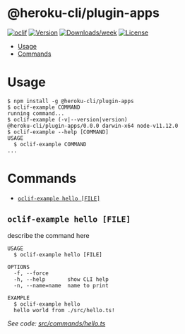 @heroku-cli/plugin-apps
=======================



[![oclif](https://img.shields.io/badge/cli-oclif-brightgreen.svg)](https://oclif.io)
[![Version](https://img.shields.io/npm/v/@heroku-cli/plugin-apps.svg)](https://npmjs.org/package/@heroku-cli/plugin-apps)
[![Downloads/week](https://img.shields.io/npm/dw/@heroku-cli/plugin-apps.svg)](https://npmjs.org/package/@heroku-cli/plugin-apps)
[![License](https://img.shields.io/npm/l/@heroku-cli/plugin-apps.svg)](https://github.com/heroku/cli/blob/master/package.json)

<!-- toc -->
* [Usage](#usage)
* [Commands](#commands)
<!-- tocstop -->
# Usage
<!-- usage -->
```sh-session
$ npm install -g @heroku-cli/plugin-apps
$ oclif-example COMMAND
running command...
$ oclif-example (-v|--version|version)
@heroku-cli/plugin-apps/0.0.0 darwin-x64 node-v11.12.0
$ oclif-example --help [COMMAND]
USAGE
  $ oclif-example COMMAND
...
```
<!-- usagestop -->
# Commands
<!-- commands -->
* [`oclif-example hello [FILE]`](#oclif-example-hello-file)

## `oclif-example hello [FILE]`

describe the command here

```
USAGE
  $ oclif-example hello [FILE]

OPTIONS
  -f, --force
  -h, --help       show CLI help
  -n, --name=name  name to print

EXAMPLE
  $ oclif-example hello
  hello world from ./src/hello.ts!
```

_See code: [src/commands/hello.ts](https://github.com/heroku/cli/blob/v0.0.0/src/commands/hello.ts)_
<!-- commandsstop -->
